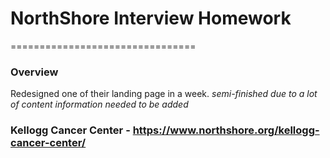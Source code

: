 # NorthShore Interview Homework

================================

### Overview

Redesigned one of their landing page in a week.
_semi-finished due to a lot of content information needed to be added_

### Kellogg Cancer Center - https://www.northshore.org/kellogg-cancer-center/
